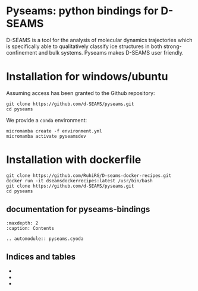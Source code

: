 # Pyseams: python bindings for D-SEAMS

D-SEAMS is a tool for the analysis of molecular dynamics trajectories which is specifically able to qualitatively classify ice structures in both strong-confinement and bulk systems. Pyseams makes D-SEAMS user friendly.

# Installation for windows/ubuntu
Assuming access has been granted to the Github repository:

```{code-block} bash
git clone https://github.com/d-SEAMS/pyseams.git
cd pyseams
```
We provide a `conda` environment:

```{code-block} bash
micromamba create -f environment.yml
micromamba activate pyseamsdev
```

# Installation with dockerfile

```{code-block} bash
git clone https://github.com/RuhiRG/D-seams-docker-recipes.git
docker run -it dseamsdockerrecipes:latest /usr/bin/bash
git clone https://github.com/d-SEAMS/pyseams.git
cd pyseams
```



## documentation for pyseams-bindings 

```{toctree}
:maxdepth: 2
:caption: Contents

```

```{eval-rst}
.. automodule:: pyseams.cyoda
```

<!-- ```{autodoc2-summary}
pyseams.cyoda
```

```{eval-rst}

``` -->

## Indices and tables

- [](genindex)
- [](modindex)
- [](search)
